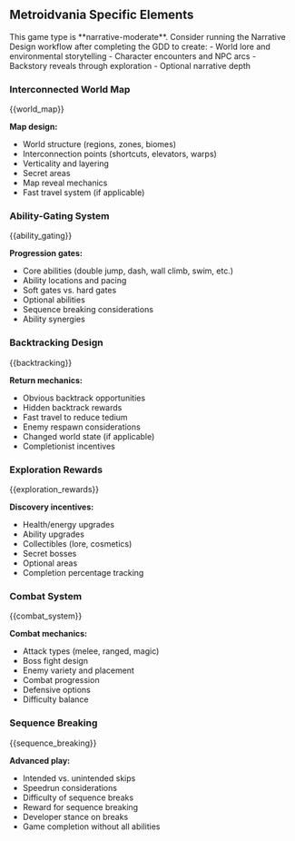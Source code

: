 ## Metroidvania Specific Elements

<narrative-workflow-recommended>
This game type is **narrative-moderate**. Consider running the Narrative Design workflow after completing the GDD to create:
- World lore and environmental storytelling
- Character encounters and NPC arcs
- Backstory reveals through exploration
- Optional narrative depth
</narrative-workflow-recommended>

### Interconnected World Map

{{world_map}}

**Map design:**

- World structure (regions, zones, biomes)
- Interconnection points (shortcuts, elevators, warps)
- Verticality and layering
- Secret areas
- Map reveal mechanics
- Fast travel system (if applicable)

### Ability-Gating System

{{ability_gating}}

**Progression gates:**

- Core abilities (double jump, dash, wall climb, swim, etc.)
- Ability locations and pacing
- Soft gates vs. hard gates
- Optional abilities
- Sequence breaking considerations
- Ability synergies

### Backtracking Design

{{backtracking}}

**Return mechanics:**

- Obvious backtrack opportunities
- Hidden backtrack rewards
- Fast travel to reduce tedium
- Enemy respawn considerations
- Changed world state (if applicable)
- Completionist incentives

### Exploration Rewards

{{exploration_rewards}}

**Discovery incentives:**

- Health/energy upgrades
- Ability upgrades
- Collectibles (lore, cosmetics)
- Secret bosses
- Optional areas
- Completion percentage tracking

### Combat System

{{combat_system}}

**Combat mechanics:**

- Attack types (melee, ranged, magic)
- Boss fight design
- Enemy variety and placement
- Combat progression
- Defensive options
- Difficulty balance

### Sequence Breaking

{{sequence_breaking}}

**Advanced play:**

- Intended vs. unintended skips
- Speedrun considerations
- Difficulty of sequence breaks
- Reward for sequence breaking
- Developer stance on breaks
- Game completion without all abilities
